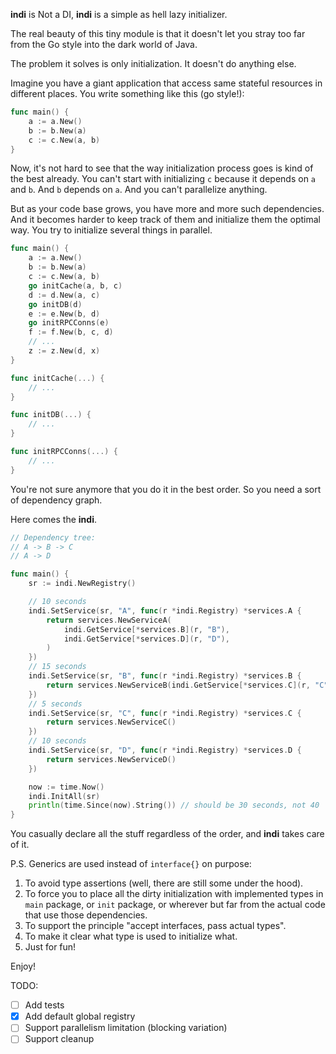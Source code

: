 **indi** is Not a DI, **indi** is a simple as hell lazy initializer.

The real beauty of this tiny module is that it doesn't let you stray too far from the Go style into the dark world of
Java.

The problem it solves is only initialization. It doesn't do anything else.

Imagine you have a giant application that access same stateful resources in different places. You write something like
this (go style!):

```go
func main() {
    a := a.New()
    b := b.New(a)
    c := c.New(a, b)
}
```

Now, it's not hard to see that the way initialization process goes is kind of the best already. You can't start
with initializing `c` because it depends on `a` and `b`. And `b` depends on `a`. And you can't parallelize anything.

But as your code base grows, you have more and more such dependencies. And it becomes harder to keep track of them and
initialize them the optimal way. You try to initialize several things in parallel.

```go
func main() {
    a := a.New()
    b := b.New(a)
    c := c.New(a, b)
    go initCache(a, b, c)
    d := d.New(a, c)
    go initDB(d)
    e := e.New(b, d)
    go initRPCConns(e)
    f := f.New(b, c, d)
    // ...
    z := z.New(d, x)
}

func initCache(...) {
    // ...
}

func initDB(...) {
    // ...
}

func initRPCConns(...) {
    // ...
}
```

You're not sure anymore that you do it in the best order. So you need a sort of dependency graph.

Here comes the **indi**.

```go
// Dependency tree:
// A -> B -> C
// A -> D

func main() {
	sr := indi.NewRegistry()

	// 10 seconds
	indi.SetService(sr, "A", func(r *indi.Registry) *services.A {
		return services.NewServiceA(
			indi.GetService[*services.B](r, "B"),
			indi.GetService[*services.D](r, "D"),
		)
	})
	// 15 seconds
	indi.SetService(sr, "B", func(r *indi.Registry) *services.B {
		return services.NewServiceB(indi.GetService[*services.C](r, "C"))
	})
	// 5 seconds
	indi.SetService(sr, "C", func(r *indi.Registry) *services.C {
		return services.NewServiceC()
	})
	// 10 seconds
	indi.SetService(sr, "D", func(r *indi.Registry) *services.D {
		return services.NewServiceD()
	})

	now := time.Now()
	indi.InitAll(sr)
	println(time.Since(now).String()) // should be 30 seconds, not 40
}
```

You casually declare all the stuff regardless of the order, and **indi** takes care of it.

P.S. Generics are used instead of `interface{}` on purpose:
1. To avoid type assertions (well, there are still some under the hood).
2. To force you to place all the dirty initialization with implemented types in `main` package, or `init` package, or
wherever but far from the actual code that use those dependencies.
3. To support the principle "accept interfaces, pass actual types".
4. To make it clear what type is used to initialize what.
5. Just for fun!

Enjoy!

TODO:
- [ ] Add tests
- [X] Add default global registry
- [ ] Support parallelism limitation (blocking variation)
- [ ] Support cleanup
